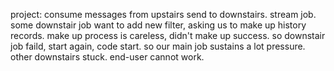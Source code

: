 project:
consume messages from upstairs send to downstairs.
stream job.
some downstair job want to add new filter, asking us to make up history records.
make up process is careless, didn't make up success.
so downstair job faild, start again, code start. so our main job sustains a lot pressure. other downstairs stuck.
end-user cannot work.